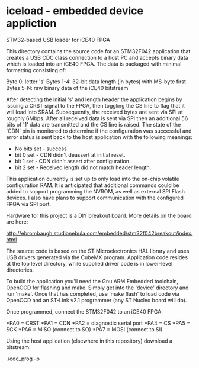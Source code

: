 # iceload - embedded device appliction
STM32-based USB loader for iCE40 FPGA

This directory contains the source code for an STM32F042 application that
creates a USB CDC class connection to a host PC and accepts binary data
which is loaded into an iCE40 FPGA. The data is packaged with minimal
formatting consisting of:

Byte 0: letter 's'
Bytes 1-4: 32-bit data length (in bytes) with MS-byte first
Bytes 5-N: raw binary data of the iCE40 bitstream

After detecting the initial 's' and length header the application begins
by issuing a CRST signal to the FPGA, then toggling the CS line to flag
that it will load into SRAM. Subsequently, the received bytes are sent
via SPI at roughly 6Mbps. After all received data is sent via SPI then an
additional 56 bits of '1' data are transmitted and the CS line is raised.
The state of the 'CDN' pin is monitored to determine if the configuration
was successful and error status is sent back to the host application with
the following meanings:

* No bits set - success
* bit 0 set - CDN didn't deassert at initial reset.
* bit 1 set - CDN didn't assert after configuration.
* bit 2 set - Received length did not match header length.

This application currently is set up to only load into the on-chip volatile
configuration RAM. It is anticipated that additional commands could be added
to support programming the NVROM, as well as external SPI Flash devices. I
also have plans to support communication with the configured FPGA via SPI
port.

Hardware for this project is a DIY breakout board. More details on the board
are here:

http://ebrombaugh.studionebula.com/embedded/stm32f042breakout/index.html

The source code is based on the ST Microelectronics HAL library and uses USB
drivers generated via the CubeMX program. Application code resides at the top
level directory, while supplied driver code is in lower-level directories.

To build the application you'll need the Gnu ARM Embedded toolchain, OpenOCD
for flashing and make. Simply get into the 'device' directory and run 'make'.
Once that has completed, use 'make flash' to load code via OpenOCD and an
ST-Link v2.1 programmer (any ST Nucleo board will do).

Once programmed, connect the STM32F042 to an iCE40 FPGA:

*PA0 = CRST
*PA1 = CDN
*PA2 = diagnostic serial port
*PA4 = CS
*PA5 = SCK
*PA6 = MISO (connect to SO)
*PA7 = MOSI (connect to SI)

Using the host application (elsewhere in this repository) download a 
bitstream:

./cdc_prog -p <tty port for USB device> <bitstream file>

